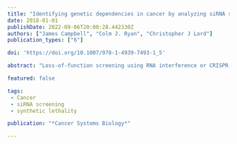 ```yaml
---
title: "Identifying genetic dependencies in cancer by analyzing siRNA screens in tumor cell line panels"
date: 2018-01-01
publishDate: 2022-09-06T20:00:28.442330Z
authors: ["James Campbell", "Colm J. Ryan", "Christopher J Lord"]
publication_types: ["6"]

doi: 'https://doi.org/10.1007/978-1-4939-7493-1_5'

abstract: "Loss-of-function screening using RNA interference or CRISPR approaches can be used to identify genes that specific tumor cell lines depend upon for survival. By integrating the results from screens in multiple cell lines with molecular profiling data, it is possible to associate the dependence upon specific genes with particular molecular features (e.g., the mutation of a cancer driver gene, or transcriptional or proteomic signature). Here, using a panel of kinome-wide siRNA screens in osteosarcoma cell lines as an example, we describe a computational protocol for analyzing loss-of-function screens to identify genetic dependencies associated with particular molecular features. We describe the steps required to process the siRNA screen data, integrate the results with genotypic information to identify genetic dependencies, and finally the integration of protein-protein interaction data to interpret these dependencies."

featured: false

tags:
 - Cancer
 - siRNA screening
 - synthetic lethality

publication: "*Cancer Systems Biology*"

---
```


